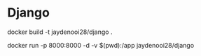# Django

docker build -t  jaydenooi28/django . 

docker run -p 8000:8000 -d -v $(pwd):/app  jaydenooi28/django
